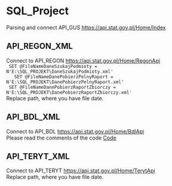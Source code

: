 # SQL_Project
Parsing and connect API_GUS https://api.stat.gov.pl/Home/Index

## API_REGON_XML
Connect to API_REGON https://api.stat.gov.pl/Home/RegonApi  
` SET @FileNameDaneSzukajPodmioty = N'E:\SQL_PROJEKT\DaneSzukajPodmioty.xml'`  
`	SET @FileNameDanePobierzPelnyRaport = N'E:\SQL_PROJEKT\DanePobierzPelnyRaport.xml'`    
` SET @FileNameDanePobierzRaportZbiorczy = N'E:\SQL_PROJEKT\DanePobierzRaportZbiorczy.xml'`    
Replace path, where you have file date.

## API_BDL_XML 
Connect to API_BDL https://api.stat.gov.pl/Home/BdlApi     
Please read the comments of the code [Code](./API_BDL_XML_v3.0.sql)


## API_TERYT_XML
Connect to API_TERYT https://api.stat.gov.pl/Home/TerytApi  
Replace path, where you have file date.
